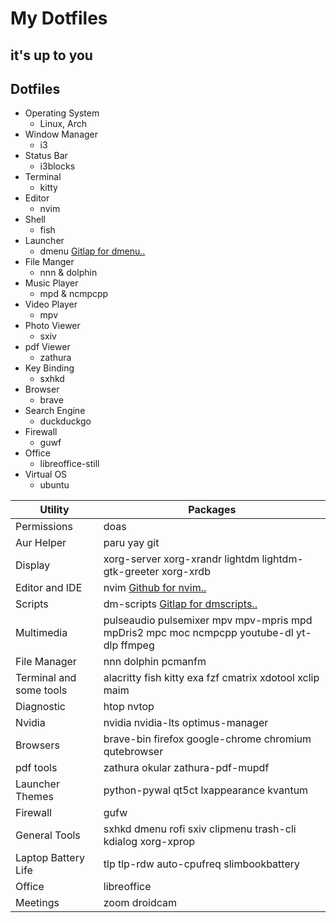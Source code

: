 # My Dotfiles
## it's up to you 


## Dotfiles 

* Operating System 
   * Linux, Arch 
* Window Manager 
	* i3 
* Status Bar 
	* i3blocks 
* Terminal 
	* kitty
* Editor 
	* nvim
 * Shell 
	* fish 
* Launcher 
	* dmenu [Gitlap for dmenu..](https://gitlab.com/dwt1/dmenu-distrotube)
* File Manger 
	* nnn & dolphin 
* Music Player 
	* mpd & ncmpcpp
* Video Player 
	* mpv 
* Photo Viewer 
	* sxiv
* pdf Viewer 
	* zathura
* Key Binding 
	* sxhkd 
* Browser 
	* brave 
* Search Engine 
	* duckduckgo 
* Firewall 
	* guwf 
* Office 
	* libreoffice-still
* Virtual OS 
	* ubuntu


| Utility  | Packages            |
| -----     | --------------- |
| Permissions  | doas |
| Aur Helper  | paru yay git |
| Display |  xorg-server xorg-xrandr lightdm lightdm-gtk-greeter xorg-xrdb |
| Editor and IDE | nvim [Github for nvim..](https://github.com/AstroNvim/AstroNvim) | 
| Scripts | dm-scripts [Gitlap for dmscripts..](https://gitlab.com/dwt1/dmscripts)|
| Multimedia | pulseaudio pulsemixer mpv mpv-mpris mpd mpDris2 mpc moc ncmpcpp youtube-dl yt-dlp ffmpeg | 
| File Manager | nnn dolphin pcmanfm | 
| Terminal and some tools | alacritty fish kitty exa fzf cmatrix xdotool xclip maim |
| Diagnostic | htop nvtop | 
| Nvidia | nvidia nvidia-lts optimus-manager | 
| Browsers | brave-bin firefox google-chrome chromium qutebrowser | 
| pdf tools | zathura okular zathura-pdf-mupdf | 
| Launcher Themes | python-pywal qt5ct lxappearance kvantum | 
| Firewall | gufw | 
| General Tools | sxhkd dmenu rofi sxiv clipmenu trash-cli kdialog xorg-xprop | 
| Laptop Battery Life | tlp tlp-rdw auto-cpufreq slimbookbattery | 
| Office | libreoffice | 
| Meetings | zoom droidcam |





